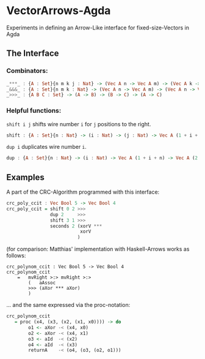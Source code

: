 # VectorArrows-Agda

Experiments in defining an Arrow-Like interface for fixed-size-Vectors in Agda

## The Interface

### Combinators: 

```haskell
_***_ : {A : Set}{n m k j : Nat} -> (Vec A n -> Vec A m) -> (Vec A k -> Vec A j) -> Vec A (n + k) -> Vec A (m + j)
_&&&_ : {A : Set}{n m k : Nat} -> (Vec A n -> Vec A m) -> (Vec A n -> Vec A k) -> Vec A n -> Vec A (m + k)
_>>>_ : {A B C : Set} -> (A -> B) -> (B -> C) -> (A -> C)
```

### Helpful functions: 

`shift i j` shifts wire number `i` for `j` positions to the right.
```haskell
shift : {A : Set}{n : Nat} -> (i : Nat) -> (j : Nat) -> Vec A (1 + i + j + n) -> Vec A (1 + i + j + n)
```

`dup i` duplicates wire number `i`. 
```haskell
dup : {A : Set}{n : Nat} -> (i : Nat) -> Vec A (1 + i + n) -> Vec A (2 + i + n)
```

## Examples

A part of the CRC-Algorithm programmed with this interface: 

```haskell
crc_poly_ccit : Vec Bool 5 -> Vec Bool 4
crc_poly_ccit = shift 0 2 >>> 
                dup 2     >>> 
                shift 3 1 >>> 
                seconds 2 (xorV *** 
                           xorV
                          )
```

(for comparison: Matthias' implementation with Haskell-Arrows works as follows: 
```
crc_polynom_ccit : Vec Bool 5 -> Vec Bool 4 
crc_polynom_ccit 
    =   mvRight >:> mvRight >:>
        (   aAssoc 
        >>> (aXor *** aXor)
        )
```
... and the same expressed via the proc-notation: 
```haskell
crc_polynom_ccit 
   = proc (x4, (x3, (x2, (x1, x0)))) -> do
        o1 <- aXor -< (x4, x0)
        o2 <- aXor -< (x4, x1)
        o3 <- aId  -< (x2)
        o4 <- aId  -< (x3)
        returnA    -< (o4, (o3, (o2, o1)))
```


